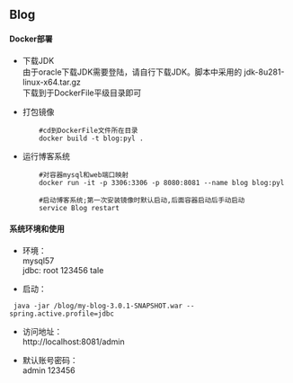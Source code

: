 ## Blog

#### Docker部署

*   下载JDK  
    由于oracle下载JDK需要登陆，请自行下载JDK。脚本中采用的 jdk-8u281-linux-x64.tar.gz   
    下载到于DockerFile平级目录即可  
    
*   打包镜像
    
    ``` shell
        #cd到DockerFile文件所在目录
        docker build -t blog:pyl .
    ```

*   运行博客系统

    ``` shell script
        #对容器mysql和web端口映射
        docker run -it -p 3306:3306 -p 8080:8081 --name blog blog:pyl 
   
        #启动博客系统;第一次安装镜像时默认启动,后面容器启动后手动启动
        service Blog restart
    ```
    

#### 系统环境和使用

*   环境：  
            mysql57    
            jdbc:  root  123456  tale

*   启动：
   ```shell script
    java -jar /blog/my-blog-3.0.1-SNAPSHOT.war --spring.active.profile=jdbc
   
   ```
   
*   访问地址：  
    http://localhost:8081/admin


*   默认账号密码：  
    admin   123456    
    
